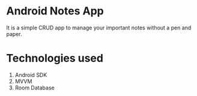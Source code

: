 # Android Notes App
It is a simple CRUD app to manage your important notes without a pen and paper.

# Technologies used
1. Android SDK
2. MVVM
3. Room Database